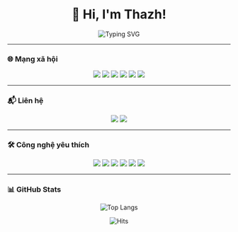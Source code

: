 <h1 align="center">🚀 Hi, I'm Thazh!</h1>

<p align="center">
  <img src="https://readme-typing-svg.herokuapp.com?font=Fira+Code&duration=3000&pause=1000&center=true&width=435&lines=PHP+-+Next.js+-+React+-+Node.js;Hoang+Thanh+💗" alt="Typing SVG" />
</p>

---

### 🌐 Mạng xã hội

<p align="center">
  <a href="https://www.facebook.com/h0oN"><img src="https://img.shields.io/badge/Facebook-%231877F2.svg?style=for-the-badge&logo=Facebook&logoColor=white" /></a>
  <a href="https://github.com/hgthanh"><img src="https://img.shields.io/badge/GitHub-%23121011.svg?style=for-the-badge&logo=github&logoColor=white" /></a>
  <a href="https://m.me/h0anggthanhh"><img src="https://img.shields.io/badge/Messenger-00B2FF?style=for-the-badge&logo=messenger&logoColor=white" /></a>
  <a href="https://www.instagram.com/hgthazh/"><img src="https://img.shields.io/badge/Instagram-%23E4405F.svg?style=for-the-badge&logo=Instagram&logoColor=white" /></a>
  <a href="https://www.tiktok.com/@hgthazh/"><img src="https://img.shields.io/badge/TikTok-%23000000.svg?style=for-the-badge&logo=TikTok&logoColor=white" /></a>
  <a href="https://x.com/hgthazh/"><img src="https://img.shields.io/badge/Twitter-%231DA1F2.svg?style=for-the-badge&logo=Twitter&logoColor=white" /></a>
</p>

---

### 📬 Liên hệ

<p align="center">
  <a href="mailto:h0angthazh@gmail.com"><img src="https://img.shields.io/badge/Gmail-D14836?style=for-the-badge&logo=gmail&logoColor=white" /></a>
  <a href="https://t.me/hgthazh"><img src="https://img.shields.io/badge/Telegram-2CA5E0?style=for-the-badge&logo=telegram&logoColor=white" /></a>
</p>

---

### 🛠️ Công nghệ yêu thích

<p align="center">
  <img src="https://img.shields.io/badge/PHP-777BB4?style=for-the-badge&logo=php&logoColor=white" />
  <img src="https://img.shields.io/badge/JavaScript-F7DF1E?style=for-the-badge&logo=javascript&logoColor=black" />
  <img src="https://img.shields.io/badge/React-61DAFB?style=for-the-badge&logo=react&logoColor=black" />
  <img src="https://img.shields.io/badge/Node.js-339933?style=for-the-badge&logo=nodedotjs&logoColor=white" />
  <img src="https://img.shields.io/badge/Next.js-000000?style=for-the-badge&logo=nextdotjs&logoColor=white" />
  <img src="https://img.shields.io/badge/Vercel-000000?style=for-the-badge&logo=vercel&logoColor=white" />
  
---

### 📊 GitHub Stats

<p align="center">
  <img src="https://github-readme-stats.vercel.app/api/top-langs/?username=hgthanh&layout=compact&theme=dracula" alt="Top Langs" />
</p>

<p align="center">
  <img src="https://hits.sh/github.com/hgthanh/hgthanh.svg" alt="Hits" />
</p>
